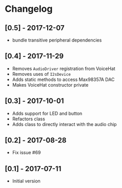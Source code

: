 # Changelog

## [0.5] - 2017-12-07
- bundle transitive peripheral dependencies

## [0.4] - 2017-11-29
- Removes `AudioDriver` registration from VoiceHat
- Removes uses of `I2sDevice`
- Adds static methods to access Max98357A DAC
- Makes VoiceHat constructor private

## [0.3] - 2017-10-01
- Adds support for LED and button
- Refactors class
- Adds class to directly interact with the audio chip

## [0.2] - 2017-08-28
- Fix issue #69

## [0.1] - 2017-07-11
- Initial version
